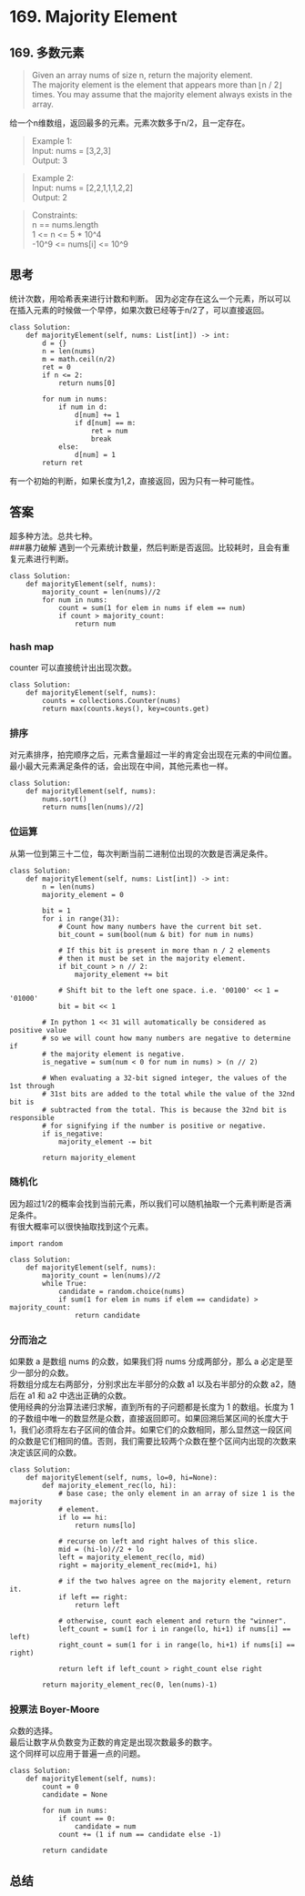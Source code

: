# 169. Majority Element
## 169. 多数元素
>Given an array nums of size n, return the majority element.  
The majority element is the element that appears more than ⌊n / 2⌋ times. You may assume that the majority element always exists in the array.

给一个n维数组，返回最多的元素。元素次数多于n/2，且一定存在。  

>Example 1:  
Input: nums = [3,2,3]  
Output: 3

>Example 2:  
Input: nums = [2,2,1,1,1,2,2]  
Output: 2
 

>Constraints:  
n == nums.length  
1 <= n <= 5 * 10^4  
-10^9 <= nums[i] <= 10^9  
## 思考
统计次数，用哈希表来进行计数和判断。 
因为必定存在这么一个元素，所以可以在插入元素的时候做一个早停，如果次数已经等于n/2了，可以直接返回。  
```python3
class Solution:
    def majorityElement(self, nums: List[int]) -> int:
        d = {}
        n = len(nums)
        m = math.ceil(n/2)
        ret = 0
        if n <= 2:
            return nums[0]
        
        for num in nums:
            if num in d:
                d[num] += 1
                if d[num] == m:
                    ret = num
                    break
            else:
                d[num] = 1
        return ret

```
有一个初始的判断，如果长度为1,2，直接返回，因为只有一种可能性。
  
## 答案
超多种方法。总共七种。    
###暴力破解
遇到一个元素统计数量，然后判断是否返回。比较耗时，且会有重复元素进行判断。  
```python3
class Solution:
    def majorityElement(self, nums):
        majority_count = len(nums)//2
        for num in nums:
            count = sum(1 for elem in nums if elem == num)
            if count > majority_count:
                return num
```
### hash map
counter 可以直接统计出出现次数。  
```python3
class Solution:
    def majorityElement(self, nums):
        counts = collections.Counter(nums)
        return max(counts.keys(), key=counts.get)
```
### 排序
对元素排序，拍完顺序之后，元素含量超过一半的肯定会出现在元素的中间位置。  
最小最大元素满足条件的话，会出现在中间，其他元素也一样。
```python3
class Solution:
    def majorityElement(self, nums):
        nums.sort()
        return nums[len(nums)//2]
```
### 位运算
从第一位到第三十二位，每次判断当前二进制位出现的次数是否满足条件。  
```python3
class Solution:
    def majorityElement(self, nums: List[int]) -> int:
        n = len(nums)
        majority_element = 0
        
        bit = 1
        for i in range(31):
            # Count how many numbers have the current bit set.
            bit_count = sum(bool(num & bit) for num in nums)

            # If this bit is present in more than n / 2 elements
            # then it must be set in the majority element.
            if bit_count > n // 2:
                majority_element += bit
            
            # Shift bit to the left one space. i.e. '00100' << 1 = '01000'
            bit = bit << 1
                
        # In python 1 << 31 will automatically be considered as positive value
        # so we will count how many numbers are negative to determine if
        # the majority element is negative.
        is_negative = sum(num < 0 for num in nums) > (n // 2)

        # When evaluating a 32-bit signed integer, the values of the 1st through 
        # 31st bits are added to the total while the value of the 32nd bit is 
        # subtracted from the total. This is because the 32nd bit is responsible 
        # for signifying if the number is positive or negative.
        if is_negative:
            majority_element -= bit
        
        return majority_element
```

### 随机化
因为超过1/2的概率会找到当前元素，所以我们可以随机抽取一个元素判断是否满足条件。  
有很大概率可以很快抽取找到这个元素。  
```python3
import random

class Solution:
    def majorityElement(self, nums):
        majority_count = len(nums)//2
        while True:
            candidate = random.choice(nums)
            if sum(1 for elem in nums if elem == candidate) > majority_count:
                return candidate
```
### 分而治之
如果数 a 是数组 nums 的众数，如果我们将 nums 分成两部分，那么 a 必定是至少一部分的众数。  
将数组分成左右两部分，分别求出左半部分的众数 a1 以及右半部分的众数 a2，随后在 a1 和 a2 中选出正确的众数。  
使用经典的分治算法递归求解，直到所有的子问题都是长度为 1 的数组。长度为 1 的子数组中唯一的数显然是众数，直接返回即可。如果回溯后某区间的长度大于 1，我们必须将左右子区间的值合并。如果它们的众数相同，那么显然这一段区间的众数是它们相同的值。否则，我们需要比较两个众数在整个区间内出现的次数来决定该区间的众数。
```python3
class Solution:
    def majorityElement(self, nums, lo=0, hi=None):
        def majority_element_rec(lo, hi):
            # base case; the only element in an array of size 1 is the majority
            # element.
            if lo == hi:
                return nums[lo]

            # recurse on left and right halves of this slice.
            mid = (hi-lo)//2 + lo
            left = majority_element_rec(lo, mid)
            right = majority_element_rec(mid+1, hi)

            # if the two halves agree on the majority element, return it.
            if left == right:
                return left

            # otherwise, count each element and return the "winner".
            left_count = sum(1 for i in range(lo, hi+1) if nums[i] == left)
            right_count = sum(1 for i in range(lo, hi+1) if nums[i] == right)

            return left if left_count > right_count else right

        return majority_element_rec(0, len(nums)-1)

```
### 投票法 Boyer-Moore
众数的选择。  
最后让数字从负数变为正数的肯定是出现次数最多的数字。  
这个同样可以应用于普遍一点的问题。  
```python3
class Solution:
    def majorityElement(self, nums):
        count = 0
        candidate = None

        for num in nums:
            if count == 0:
                candidate = num
            count += (1 if num == candidate else -1)

        return candidate
```
## 总结
[](https://leetcode.com/problems/majority-element/)
[](https://leetcode.cn/problems/majority-element/?favorite=2cktkvj)

